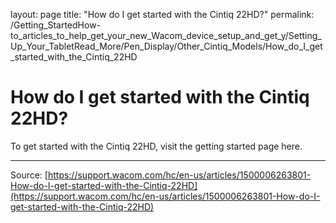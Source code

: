 layout: page
title: "How do I get started with the Cintiq 22HD?"
permalink: /Getting_StartedHow-to_articles_to_help_get_your_new_Wacom_device_setup_and_get_y/Setting_Up_Your_TabletRead_More/Pen_Display/Other_Cintiq_Models/How_do_I_get_started_with_the_Cintiq_22HD

# How do I get started with the Cintiq 22HD?

To get started with the Cintiq 22HD, visit the getting started page here.

---
Source: [https://support.wacom.com/hc/en-us/articles/1500006263801-How-do-I-get-started-with-the-Cintiq-22HD](https://support.wacom.com/hc/en-us/articles/1500006263801-How-do-I-get-started-with-the-Cintiq-22HD)
